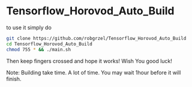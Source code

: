 # Tensorflow_Horovod_Auto_Build

to use it simply do

```bash
git clone https://github.com/robgrzel/Tensorflow_Horovod_Auto_Build
cd Tensorflow_Horovod_Auto_Build
chmod 755 * && ./main.sh
```

Then keep fingers crossed and hope it works!
Wish You good luck!
  
Note: Building take time. A lot of time. You may wait 1hour before it will finish.
